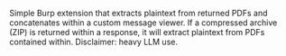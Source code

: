 Simple Burp extension that extracts plaintext from returned PDFs and concatenates within a custom message viewer. If a compressed archive (ZIP) is returned within a response, it will extract plaintext from PDFs contained within. Disclaimer: heavy LLM use.
